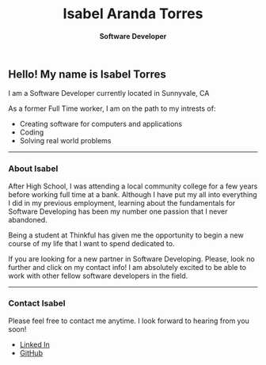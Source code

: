 <!DOCTYPE html>
<html>

<head>
  <meta charset="utf-8">
  <meta name="viewport" content="width=device-width">
  <link href="style.css" rel="stylesheet" type="text/css" />
</head>

<body>
   <!Let's add a header/ title here>
  <header>
  <h1>Isabel Aranda Torres</h1>
  <h4>Software Developer</h4>
 </header>
   <!Introducing myself>
  <h2>Hello! My name is Isabel Torres</h2>
  <div>
  <p>I am a Software Developer currently located in Sunnyvale, CA</p>
  <p>As a former Full Time worker, I am on the path to my intrests of:</p>
   <!Create a list of my intrests here>
  <ul>
  <li>Creating software for computers and applications
  <li>Coding</li>
  <li>Solving real world problems</li>
  </ul>
 </div>

  <hr class = "solid">
 <!Be a little more descriptive on who I am and where I want to be.>
  <h3>About Isabel</h3>
  <div>
  <p>After High School, I was attending a local community college for a few years before working full time at a bank. Although I have put my all into everything I did in my previous employment, learning about the fundamentals for Software Developing has been my number one passion that I never abandoned.</p>
  <p>Being a student at Thinkful has given me the opportunity to begin a new course of my life that I want to spend dedicated to.</p>
<p>If you are looking for a new partner in Software Developing. Please, look no further and click on my contact info! I am absolutely excited to be able to work with other fellow software developers in the field.</p>
</div>

  <hr class = "solid">

   <!Add some contact info>
  
  <h3>Contact Isabel</h3>

  <div>
  <p>Please feel free to contact me anytime. I look forward to hearing from you soon!</p>
  <ul>
    <li><a href = "https://www.linkedin.com/in/isabel-torres-0549a7211/">Linked In</a></li>
    <li><a href = "https://github.com/BelleAranda">GitHub</a></li>
  </ul>
  </div>

 

</html>
